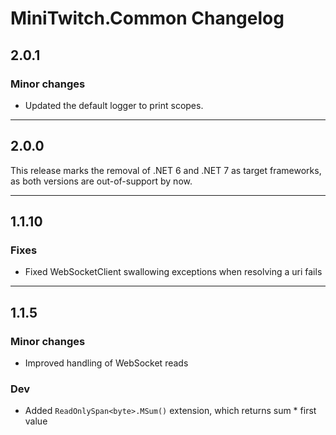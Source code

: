 # MiniTwitch.Common Changelog

## 2.0.1

### Minor changes
- Updated the default logger to print scopes.
***

## 2.0.0
This release marks the removal of .NET 6 and .NET 7 as target frameworks, as both versions are out-of-support by now.
***

## 1.1.10

### Fixes

- Fixed WebSocketClient swallowing exceptions when resolving a uri fails

***

## 1.1.5

### Minor changes

- Improved handling of WebSocket reads

### Dev

- Added `ReadOnlySpan<byte>.MSum()` extension, which returns sum * first value
